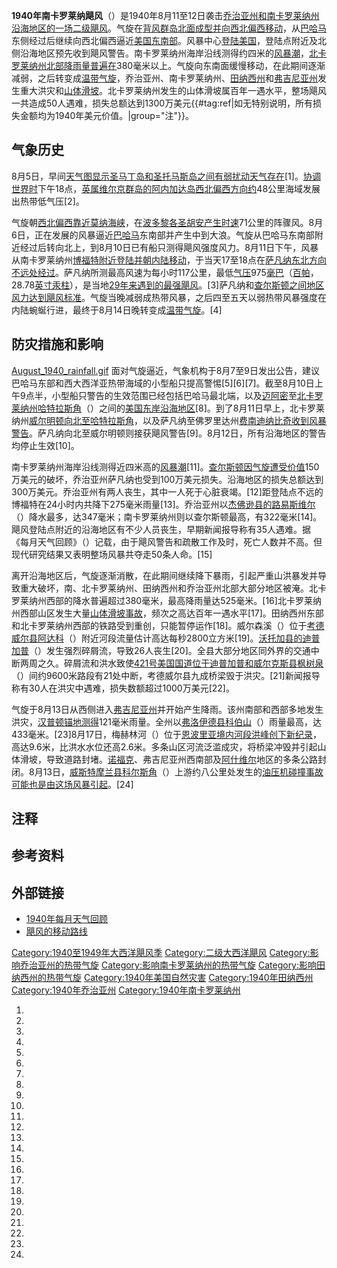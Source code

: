 **1940年南卡罗莱纳飓风**（）是1940年8月11至12日袭击[乔治亚州和](https://zh.wikipedia.org/wiki/乔治亚州 "wikilink")[南卡罗莱纳州沿海地区的一场二级飓风](https://zh.wikipedia.org/wiki/南卡罗莱纳州 "wikilink")。气旋在[背风群岛北面成型并向](../Page/背风群岛_\(加勒比海\).md "wikilink")[西北偏西移动](../Page/罗盘方位.md "wikilink")，从[巴哈马](../Page/巴哈马.md "wikilink")东侧经过后继续向西北偏西逼近[美国东南部](https://zh.wikipedia.org/wiki/美国东南部 "wikilink")。风暴中心[登陆美国](https://zh.wikipedia.org/wiki/登陆_\(气象学\) "wikilink")，登陆点附近及北侧沿海地区预先收到飓风警告。南卡罗莱纳州海岸沿线测得约四米的[风暴潮](../Page/风暴潮.md "wikilink")，[北卡罗莱纳州北部降雨量普遍在](https://zh.wikipedia.org/wiki/北卡罗莱纳州 "wikilink")380毫米以上。气旋向东南面缓慢移动，在此期间逐渐减弱，之后转变成[温带气旋](https://zh.wikipedia.org/wiki/温带气旋 "wikilink")，乔治亚州、南卡罗莱纳州、[田纳西州](../Page/田纳西州.md "wikilink")和[弗吉尼亚州](../Page/弗吉尼亚州.md "wikilink")发生重大洪灾和[山体滑坡](../Page/山崩.md "wikilink")。北卡罗莱纳州发生的山体滑坡属百年一遇水平，整场飓风一共造成50人遇难，损失总额达到1300万美元{{\#tag:ref|如无特别说明，所有损失金额均为1940年美元价值。|group="注"}}。

## 气象历史

8月5日，早间[天气图显示](https://zh.wikipedia.org/wiki/天气图 "wikilink")[圣马丁岛和](../Page/圣马丁岛_\(加勒比海\).md "wikilink")[圣托马斯岛之间有弱](https://zh.wikipedia.org/wiki/圣托马斯岛_\(美属维尔京群岛\) "wikilink")[扰动天气存在](https://zh.wikipedia.org/wiki/热带扰动 "wikilink")\[1\]。[协调世界时](../Page/协调世界时.md "wikilink")下午18点，[英属维尔京群岛的](https://zh.wikipedia.org/wiki/英属维尔京群岛 "wikilink")[阿内加达岛西北偏西方向约](https://zh.wikipedia.org/wiki/阿内加达岛 "wikilink")48公里海域发展出热带低气压\[2\]。

气旋朝[西北偏西靠近](../Page/罗盘方位.md "wikilink")[莫纳海峡](https://zh.wikipedia.org/wiki/莫纳海峡 "wikilink")，在[波多黎各](../Page/波多黎各.md "wikilink")[圣胡安产生时速](../Page/圣胡安_\(波多黎各\).md "wikilink")71公里的阵骤风。8月6日，正在发展的风暴逼近[巴哈马](../Page/巴哈马.md "wikilink")东南部并产生中到大浪。气旋从巴哈马东南部附近经过后转向北上，到8月10日已有船只测得飓风强度风力。8月11日下午，风暴从南卡罗莱纳州[博福特附近登陆并朝内陆移动](https://zh.wikipedia.org/wiki/博福特_\(南卡罗莱纳州\) "wikilink")，于当天17至18点在[萨凡纳东北方向不远处经过](https://zh.wikipedia.org/wiki/萨凡纳 "wikilink")。萨凡纳所测最高风速为每小时117公里，最低[气压](../Page/气压.md "wikilink")975[毫巴](../Page/巴.md "wikilink")（[百帕](../Page/帕斯卡.md "wikilink")，28.78[英寸汞柱](https://zh.wikipedia.org/wiki/英寸汞柱 "wikilink")），是当地[29年来遇到的最强飓风](../Page/1911年大西洋飓风季.md "wikilink")。\[3\]萨凡纳和[查尔斯顿之间地区风力达到飓风标准](../Page/查尔斯顿_\(南卡罗来纳州\).md "wikilink")。气旋当晚减弱成热带风暴，之后四至五天以弱热带风暴强度在内陆蜿蜒行进，最终于8月14日晚转变成[温带气旋](https://zh.wikipedia.org/wiki/温带气旋 "wikilink")。\[4\]

## 防灾措施和影响

[August_1940_rainfall.gif](https://zh.wikipedia.org/wiki/File:August_1940_rainfall.gif "fig:August_1940_rainfall.gif") 面对气旋逼近，气象机构于8月7至9日发出公告，建议巴哈马东部和西大西洋亚热带海域的小型船只提高警惕\[5\]\[6\]\[7\]。截至8月10日上午9点半，小型船只警告的生效范围已经包括巴哈马最北端，以及[迈阿密](../Page/迈阿密.md "wikilink")至[北卡罗莱纳州](https://zh.wikipedia.org/wiki/北卡罗莱纳州 "wikilink")[哈特拉斯角](https://zh.wikipedia.org/wiki/哈特拉斯角_\(北卡罗莱纳州\) "wikilink")（）之间的[美国东岸沿海地区](https://zh.wikipedia.org/wiki/美国东岸 "wikilink")\[8\]。到了8月11日早上，北卡罗莱纳州[威尔明顿向北至哈特拉斯角](https://zh.wikipedia.org/wiki/威尔明顿_\(北卡罗莱纳州\) "wikilink")，以及萨凡纳至佛罗里达州[费南迪纳比奇收到风暴警告](../Page/费南迪纳比奇_\(佛罗里达州\).md "wikilink")。萨凡纳向北至威尔明顿则接获飓风警告\[9\]。8月12日，所有沿海地区的警告均停止生效\[10\]。

南卡罗莱纳州海岸沿线测得近四米高的[风暴潮](../Page/风暴潮.md "wikilink")\[11\]。[查尔斯顿因气旋遭受价值](https://zh.wikipedia.org/wiki/查尔斯顿_\(南卡罗莱纳州\) "wikilink")150万美元的破坏，乔治亚州萨凡纳也受到100万美元损失。沿海地区的损失总额达到300万美元。乔治亚州有两人丧生，其中一人死于心脏衰竭。\[12\]距登陆点不远的博福特在24小时内共降下275毫米雨量\[13\]。乔治亚州以[杰佛逊县的](https://zh.wikipedia.org/wiki/杰佛逊县_\(乔治亚州\) "wikilink")[路易斯维尔](https://zh.wikipedia.org/wiki/路易斯维尔_\(乔治亚州\) "wikilink")（）降水最多，达347毫米；南卡罗莱纳州则以查尔斯顿最高，有322毫米\[14\]。飓风登陆点附近的沿海地区有不少人员丧生，早期新闻报导称有35人遇难。据《每月天气回顾》（）记载，由于飓风警告和疏散工作及时，死亡人数并不高。但现代研究结果又表明整场风暴共夺走50条人命。\[15\]

离开沿海地区后，气旋逐渐消散，在此期间继续降下暴雨，引起严重山洪暴发并导致重大破坏，南、北卡罗莱纳州、田纳西州和乔治亚州北部大部分地区被淹。北卡罗莱纳州西部的降水普遍超过380毫米，最高降雨量达525毫米。\[16\]北卡罗莱纳州西部山区发生大量[山体滑坡事故](../Page/山崩.md "wikilink")，频次之高达百年一遇水平\[17\]。田纳西州东部和北卡罗莱纳州西部的铁路受到重创，只能暂停运作\[18\]。威尔森溪（）位于[考德威尔县阿达科](https://zh.wikipedia.org/wiki/考德威尔县_\(北卡罗莱纳州\) "wikilink")（）附近河段流量估计高达每秒2800立方米\[19\]。[沃托加县的迪普加普](https://zh.wikipedia.org/wiki/沃托加县_\(北卡罗莱纳州\) "wikilink")（）发生强烈碎屑流，导致26人丧生\[20\]。全县大部分地区同外界的交通中断两周之久。碎屑流和洪水致使[421号美国国道位于迪普加普和](https://zh.wikipedia.org/wiki/421号美国国道 "wikilink")[威尔克斯县枫树泉](https://zh.wikipedia.org/wiki/威尔克斯县_\(北卡罗莱纳州\) "wikilink")（）间约9600米路段有21处中断，考德威尔县九成桥梁毁于洪灾。\[21\]新闻报导称有30人在洪灾中遇难，损失数额超过1000万美元\[22\]。

气旋于8月13日从西侧进入[弗吉尼亚州](../Page/弗吉尼亚州.md "wikilink")并开始产生降雨。该州南部和西部多地发生洪灾，[汉普顿锚地测得](https://zh.wikipedia.org/wiki/汉普顿锚地 "wikilink")121毫米雨量。全州以[弗洛伊德县科伯山](https://zh.wikipedia.org/wiki/弗洛伊德县_\(弗吉尼亚州\) "wikilink")（）雨量最高，达433毫米。\[23\]8月17日，梅赫林河（）位于[恩波里亚境内河段洪峰创下新纪录](https://zh.wikipedia.org/wiki/恩波里亚_\(维吉尼亚州\) "wikilink")，高达9.6米，比洪水水位还高2.6米。多条山区河流泛滥成灾，将桥梁冲毁并引起山体滑坡，导致道路封堵。[诺福克](https://zh.wikipedia.org/wiki/诺福克_\(弗吉尼亚州\) "wikilink")、弗吉尼亚州西南部及[阿什维尔](../Page/阿什维尔.md "wikilink")地区的多条公路封闭。8月13日，[威斯特摩兰县科尔斯角](../Page/威斯特摩兰县_\(弗吉尼亚州\).md "wikilink")（）上游约八公里处发生的[油压机碰撞事故可能也是由这场风暴引起](https://zh.wikipedia.org/wiki/螺杆压缩机 "wikilink")。\[24\]

## 注释

## 参考资料

## 外部链接

  - [1940年每月天气回顾](https://web.archive.org/web/20160303214614/http://www.aoml.noaa.gov/general/lib/lib1/nhclib/mwreviews/1940.pdf)
  - [飓风的移动路线](https://web.archive.org/web/20160303194243/http://weather.unisys.com/hurricane/atlantic/1940/3/track.gif)

[Category:1940至1949年大西洋飓风季](https://zh.wikipedia.org/wiki/Category:1940至1949年大西洋飓风季 "wikilink") [Category:二级大西洋飓风](https://zh.wikipedia.org/wiki/Category:二级大西洋飓风 "wikilink") [Category:影响乔治亚州的热带气旋](https://zh.wikipedia.org/wiki/Category:影响乔治亚州的热带气旋 "wikilink") [Category:影响南卡罗莱纳州的热带气旋](https://zh.wikipedia.org/wiki/Category:影响南卡罗莱纳州的热带气旋 "wikilink") [Category:影响田纳西州的热带气旋](https://zh.wikipedia.org/wiki/Category:影响田纳西州的热带气旋 "wikilink") [Category:1940年美国自然灾害](https://zh.wikipedia.org/wiki/Category:1940年美国自然灾害 "wikilink") [Category:1940年田纳西州](https://zh.wikipedia.org/wiki/Category:1940年田纳西州 "wikilink") [Category:1940年乔治亚州](https://zh.wikipedia.org/wiki/Category:1940年乔治亚州 "wikilink") [Category:1940年南卡罗莱纳州](https://zh.wikipedia.org/wiki/Category:1940年南卡罗莱纳州 "wikilink")

1.

2.

3.

4.
5.

6.

7.

8.

9.

10.

11.

12.
13.

14.

15.

16.
17.

18.

19.

20.

21.

22.

23.

24.